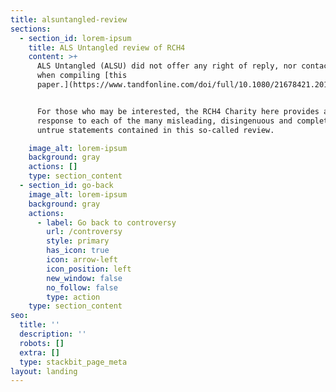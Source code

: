 ```yaml
---
title: alsuntangled-review
sections:
  - section_id: lorem-ipsum
    title: ALS Untangled review of RCH4
    content: >+
      ALS Untangled (ALSU) did not offer any right of reply, nor contacted us
      when compiling [this
      paper.](https://www.tandfonline.com/doi/full/10.1080/21678421.2019.1675282)


      For those who may be interested, the RCH4 Charity here provides a detailed
      response to each of the many misleading, disingenuous and completely
      untrue statements contained in this so-called review.

    image_alt: lorem-ipsum
    background: gray
    actions: []
    type: section_content
  - section_id: go-back
    image_alt: lorem-ipsum
    background: gray
    actions:
      - label: Go back to controversy
        url: /controversy
        style: primary
        has_icon: true
        icon: arrow-left
        icon_position: left
        new_window: false
        no_follow: false
        type: action
    type: section_content
seo:
  title: ''
  description: ''
  robots: []
  extra: []
  type: stackbit_page_meta
layout: landing
---
```

